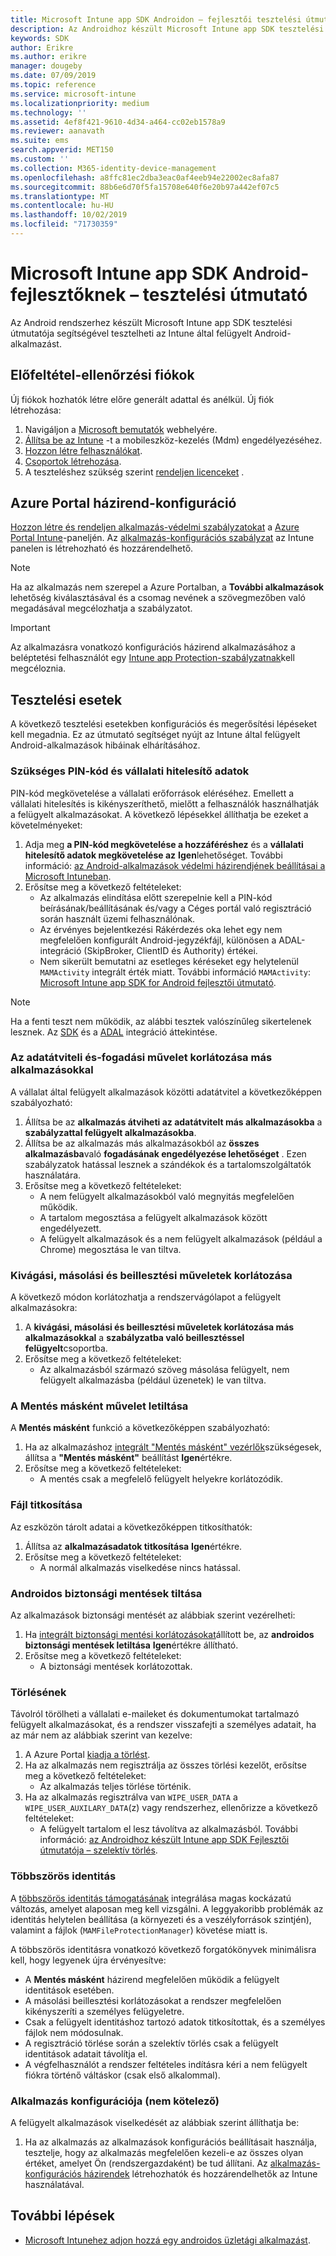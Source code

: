 ```yaml
---
title: Microsoft Intune app SDK Androidon – fejlesztői tesztelési útmutató
description: Az Androidhoz készült Microsoft Intune app SDK tesztelési útmutatója segítségével tesztelheti az Intune által felügyelt Android-alkalmazást.
keywords: SDK
author: Erikre
ms.author: erikre
manager: dougeby
ms.date: 07/09/2019
ms.topic: reference
ms.service: microsoft-intune
ms.localizationpriority: medium
ms.technology: ''
ms.assetid: 4ef8f421-9610-4d34-a464-cc02eb1578a9
ms.reviewer: aanavath
ms.suite: ems
search.appverid: MET150
ms.custom: ''
ms.collection: M365-identity-device-management
ms.openlocfilehash: a8ffc81ec2dba3eac0af4eeb94e22002ec8afa87
ms.sourcegitcommit: 88b6e6d70f5fa15708e640f6e20b97a442ef07c5
ms.translationtype: MT
ms.contentlocale: hu-HU
ms.lasthandoff: 10/02/2019
ms.locfileid: "71730359"
---
```

# <a name="microsoft-intune-app-sdk-for-android-developers-testing-guide"></a>Microsoft Intune app SDK Android-fejlesztőknek – tesztelési útmutató

Az Android rendszerhez készült Microsoft Intune app SDK tesztelési útmutatója segítségével tesztelheti az Intune által felügyelt Android-alkalmazást.  

## <a name="prerequisite-test-accounts"></a>Előfeltétel-ellenőrzési fiókok
Új fiókok hozhatók létre előre generált adattal és anélkül. Új fiók létrehozása:
1. Navigáljon a [Microsoft bemutatók](https://demos.microsoft.com/environments/create/tenant) webhelyére. 
2. [Állítsa be az Intune](../fundamentals/setup-steps.md) -t a mobileszköz-kezelés (Mdm) engedélyezéséhez.
3. [Hozzon létre felhasználókat](../fundamentals/users-add.md).
4. [Csoportok létrehozása](../fundamentals/groups-add.md).
5. A teszteléshez szükség szerint [rendeljen licenceket](../fundamentals/licenses-assign.md) .


## <a name="azure-portal-policy-configuration"></a>Azure Portal házirend-konfiguráció
[Hozzon létre és rendeljen alkalmazás-védelmi szabályzatokat](../apps/app-protection-policies.md) a [Azure Portal Intune](https://portal.azure.com/?feature.customportal=false#blade/Microsoft_Intune_Apps/MainMenu/14/selectedMenuItem/Overview)-paneljén. Az [alkalmazás-konfigurációs szabályzat](../apps/app-configuration-policies-overview.md) az Intune panelen is létrehozható és hozzárendelhető.

> [!NOTE]
> Ha az alkalmazás nem szerepel a Azure Portalban, a **További alkalmazások** lehetőség kiválasztásával és a csomag nevének a szövegmezőben való megadásával megcélozhatja a szabályzatot.

> [!IMPORTANT]
> Az alkalmazásra vonatkozó konfigurációs házirend alkalmazásához a beléptetési felhasználót egy [Intune app Protection-szabályzatnak](../apps/app-protection-policy.md)kell megcéloznia.

## <a name="test-cases"></a>Tesztelési esetek

A következő tesztelési esetekben konfigurációs és megerősítési lépéseket kell megadnia. Ez az útmutató segítséget nyújt az Intune által felügyelt Android-alkalmazások hibáinak elhárításához.

### <a name="required-pin-and-corporate-credentials"></a>Szükséges PIN-kód és vállalati hitelesítő adatok

PIN-kód megkövetelése a vállalati erőforrások eléréséhez. Emellett a vállalati hitelesítés is kikényszeríthető, mielőtt a felhasználók használhatják a felügyelt alkalmazásokat. A következő lépésekkel állíthatja be ezeket a követelményeket:

1. Adja meg **a PIN-kód megkövetelése a hozzáféréshez** és a **vállalati hitelesítő adatok megkövetelése az** **Igen**lehetőséget. További információ: [az Android-alkalmazások védelmi házirendjének beállításai a Microsoft Intuneban](../apps/app-protection-policy-settings-android.md#access-requirements).
2. Erősítse meg a következő feltételeket:
    - Az alkalmazás elindítása előtt szerepelnie kell a PIN-kód beírásának/beállításának és/vagy a Céges portál való regisztráció során használt üzemi felhasználónak.
    - Az érvényes bejelentkezési Rákérdezés oka lehet egy nem megfelelően konfigurált Android-jegyzékfájl, különösen a ADAL-integráció (SkipBroker, ClientID és Authority) értékei.
    - Nem sikerült bemutatni az esetleges kéréseket egy helytelenül `MAMActivity` integrált érték miatt. További információ `MAMActivity`: [Microsoft Intune app SDK for Android fejlesztői útmutató](app-sdk-android.md).

> [!NOTE] 
> Ha a fenti teszt nem működik, az alábbi tesztek valószínűleg sikertelenek lesznek. Az [SDK](app-sdk-android.md##sdk-integration) és a [ADAL](app-sdk-android.md#configure-azure-active-directory-authentication-library-adal) integráció áttekintése.

### <a name="restrict-transferring-and-receiving-data-with-other-apps"></a>Az adatátviteli és-fogadási művelet korlátozása más alkalmazásokkal
A vállalat által felügyelt alkalmazások közötti adatátvitel a következőképpen szabályozható:

1. Állítsa be az **alkalmazás átviheti az adatátvitelt más alkalmazásokba** a **szabályzattal felügyelt alkalmazásokba**.
2. Állítsa be az alkalmazás más alkalmazásokból az **összes alkalmazásba**való **fogadásának engedélyezése lehetőséget** . Ezen szabályzatok hatással lesznek a szándékok és a tartalomszolgáltatók használatára.
3. Erősítse meg a következő feltételeket:
    - A nem felügyelt alkalmazásokból való megnyitás megfelelően működik.
    - A tartalom megosztása a felügyelt alkalmazások között engedélyezett.
    - A felügyelt alkalmazások és a nem felügyelt alkalmazások (például a Chrome) megosztása le van tiltva.

### <a name="restrict-cut-copy-and-paste"></a>Kivágási, másolási és beillesztési műveletek korlátozása
A következő módon korlátozhatja a rendszervágólapot a felügyelt alkalmazásokra:

1. A **kivágási, másolási és beillesztési műveletek korlátozása más alkalmazásokkal** a **szabályzatba való beillesztéssel felügyelt**csoportba.
2. Erősítse meg a következő feltételeket:
    - Az alkalmazásból származó szöveg másolása felügyelt, nem felügyelt alkalmazásba (például üzenetek) le van tiltva.

### <a name="prevent-save-as"></a>**A Mentés másként** művelet letiltása
A **Mentés másként** funkció a következőképpen szabályozható:

1. Ha az alkalmazáshoz [integrált "Mentés másként" vezérlők](app-sdk-android.md#example-determine-if-saving-to-device-or-cloud-storage-is-permitted)szükségesek, állítsa a **"Mentés másként"** beállítást **Igen**értékre.
2. Erősítse meg a következő feltételeket:
    - A mentés csak a megfelelő felügyelt helyekre korlátozódik.

### <a name="file-encryption"></a>Fájl titkosítása
Az eszközön tárolt adatai a következőképpen titkosíthatók:

1. Állítsa az **alkalmazásadatok titkosítása** **Igen**értékre.
2. Erősítse meg a következő feltételeket:
    - A normál alkalmazás viselkedése nincs hatással.

### <a name="prevent-android-backups"></a>Androidos biztonsági mentések tiltása
Az alkalmazások biztonsági mentését az alábbiak szerint vezérelheti:

1. Ha [integrált biztonsági mentési korlátozásokat](app-sdk-android.md#protecting-backup-data)állított be, az **androidos biztonsági mentések letiltása** **Igen**értékre állítható.
2. Erősítse meg a következő feltételeket:
    - A biztonsági mentések korlátozottak.

### <a name="unenrollment"></a>Törlésének
Távolról törölheti a vállalati e-maileket és dokumentumokat tartalmazó felügyelt alkalmazásokat, és a rendszer visszafejti a személyes adatait, ha az már nem az alábbiak szerint van kezelve:

1. A Azure Portal [kiadja a törlést](../apps/apps-selective-wipe.md).
2. Ha az alkalmazás nem regisztrálja az összes törlési kezelőt, erősítse meg a következő feltételeket:
    - Az alkalmazás teljes törlése történik.
3. Ha az alkalmazás regisztrálva van `WIPE_USER_DATA` a `WIPE_USER_AUXILARY_DATA`(z) vagy rendszerhez, ellenőrizze a következő feltételeket:
    - A felügyelt tartalom el lesz távolítva az alkalmazásból. További információ: [az Androidhoz készült Intune app SDK Fejlesztői útmutatója – szelektív törlés](app-sdk-android.md#selective-wipe).

### <a name="multi-identity"></a>Többszörös identitás
A [többszörös identitás támogatásának](app-sdk-android.md#multi-identity-optional) integrálása magas kockázatú változás, amelyet alaposan meg kell vizsgálni. A leggyakoribb problémák az identitás helytelen beállítása (a környezeti és a veszélyforrások szintjén), valamint a fájlok (`MAMFileProtectionManager`) követése miatt is.

A többszörös identitásra vonatkozó következő forgatókönyvek minimálisra kell, hogy legyenek újra érvényesítve:

- A **Mentés másként** házirend megfelelően működik a felügyelt identitások esetében.
- A másolási beillesztési korlátozásokat a rendszer megfelelően kikényszeríti a személyes felügyeletre.
- Csak a felügyelt identitáshoz tartozó adatok titkosítottak, és a személyes fájlok nem módosulnak.
- A regisztráció törlése során a szelektív törlés csak a felügyelt identitások adatait távolítja el.
- A végfelhasználót a rendszer feltételes indításra kéri a nem felügyelt fiókra történő váltáskor (csak első alkalommal).

### <a name="app-configuration-optional"></a>Alkalmazás konfigurációja (nem kötelező)
A felügyelt alkalmazások viselkedését az alábbiak szerint állíthatja be:

1. Ha az alkalmazás az alkalmazások konfigurációs beállításait használja, tesztelje, hogy az alkalmazás megfelelően kezeli-e az összes olyan értéket, amelyet Ön (rendszergazdaként) be tud állítani. Az [alkalmazás-konfigurációs házirendek](../apps/app-configuration-policies-overview.md) létrehozhatók és hozzárendelhetők az Intune használatával.

## <a name="next-steps"></a>További lépések

- [Microsoft Intunehez adjon hozzá egy androidos üzletági alkalmazást](../apps/lob-apps-android.md).
